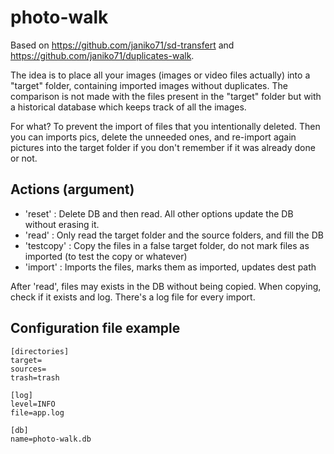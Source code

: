 # photo-walk

Based on https://github.com/janiko71/sd-transfert and https://github.com/janiko71/duplicates-walk.

The idea is to place all your images (images or video files actually) into a "target" folder, containing imported images without duplicates. The comparison is not made with the files present in the "target" folder but with a historical database which keeps track of all the images.

For what? To prevent the import of files that you intentionally deleted. Then you can imports pics, delete the unneeded ones, and re-import again pictures into the target folder if you don't remember if it was already done or not. 

## Actions (argument)

- 'reset' : Delete DB and then read. All other options update the DB without erasing it. 
- 'read' : Only read the target folder and the source folders, and fill the DB 
- 'testcopy' : Copy the files in a false target folder, do not mark files as imported (to test the copy or whatever)
- 'import' : Imports the files, marks them as imported, updates dest path

After 'read', files may exists in the DB without being copied. When copying, check if it exists and log. There's a log file for every import.

## Configuration file example

```
[directories]
target=
sources=
trash=trash

[log]
level=INFO
file=app.log

[db]
name=photo-walk.db
```